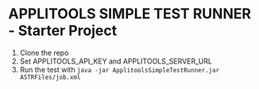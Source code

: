 # APPLITOOLS SIMPLE TEST RUNNER - Starter Project

1. Clone the repo
2. Set APPLITOOLS_API_KEY and APPLITOOLS_SERVER_URL
3. Run the test with `java -jar ApplitoolsSimpleTestRunner.jar ASTRFiles/job.xml`

